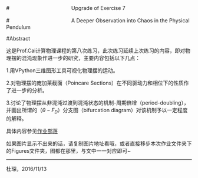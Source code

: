 #　　　　　　　　　　　　Upgrade of Exercise 7

#　　　　　　　　　　　　A Deeper Observation into Chaos in the Physical Pendulum

#Abstract

这是Prof.Cai计算物理课程的第八次练习，此次练习延续上次练习的内容，即对物理摆的混沌现象作进一步的研究，主要内容包括以下几点：

1.用VPython三维图形工具可视化物理摆的运动。

2.对物理摆的庞加莱截面（Poincare Sections）在不同驱动力和相位下的性质作了进一步的分析。

3.讨论了物理摆从非混沌过渡到混沌状态的机制-周期倍增（period-doubling），并画出所谓的（$\theta-F_D$）分支图（bifurcation diagram）对该机制予以一定程度的解释。


具体内容参见[作业部落](https://www.zybuluo.com/Chenducvke/note/565941)

如果图片显示不出来的话，请复制图片地址看哦，或者直接移步本次作业文件夹下的Figures文件夹，图都在那里，与文中一一对应即可~

***
杜琛，2016/11/13
